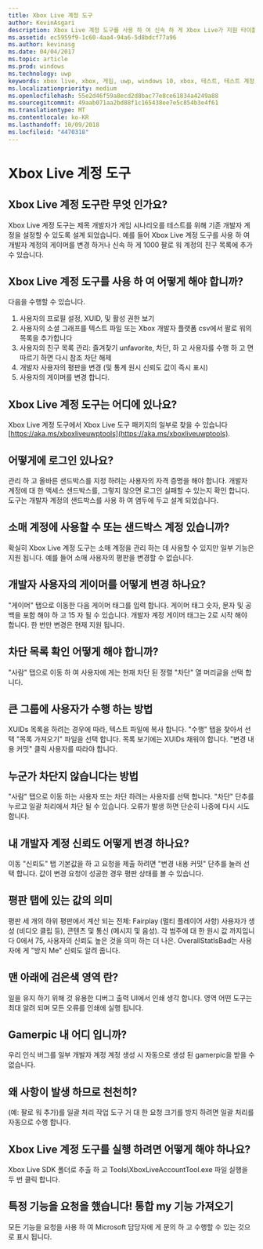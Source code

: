 ```yaml
---
title: Xbox Live 계정 도구
author: KevinAsgari
description: Xbox Live 계정 도구를 사용 하 여 신속 하 게 Xbox Live가 지원 타이틀을 테스트 하기 위한 테스트 계정을 만들 방법을 알아봅니다.
ms.assetid: ec5959f9-1c60-4aa4-94a6-5d8bdcf77a96
ms.author: kevinasg
ms.date: 04/04/2017
ms.topic: article
ms.prod: windows
ms.technology: uwp
keywords: xbox live, xbox, 게임, uwp, windows 10, xbox, 테스트, 테스트 계정
ms.localizationpriority: medium
ms.openlocfilehash: 55e2d46f59a8ecd2d8bac77e8ce61834a4249a88
ms.sourcegitcommit: 49aab071aa2bd88f1c165438ee7e5c854b3e4f61
ms.translationtype: MT
ms.contentlocale: ko-KR
ms.lasthandoff: 10/09/2018
ms.locfileid: "4470318"
---
```

# <a name="xbox-live-account-tool"></a>Xbox Live 계정 도구

## <a name="what-is-xbox-live-account-tool"></a>Xbox Live 계정 도구란 무엇 인가요?
Xbox Live 계정 도구는 제목 개발자가 게임 시나리오를 테스트를 위해 기존 개발자 계정을 설정할 수 있도록 설계 되었습니다. 예를 들어 Xbox Live 계정 도구를 사용 하 여 개발자 계정의 게이머를 변경 하거나 신속 하 게 1000 팔로 워 계정의 친구 목록에 추가 수 있습니다.

## <a name="what-can-i-do-with-xbox-live-account-tool"></a>Xbox Live 계정 도구를 사용 하 여 어떻게 해야 합니까?
다음을 수행할 수 있습니다.
  1. 사용자의 프로필 설정, XUID, 및 활성 권한 보기
  2. 사용자의 소셜 그래프를 텍스트 파일 또는 Xbox 개발자 플랫폼 csv에서 팔로 워의 목록을 추가합니다
  3. 사용자의 친구 목록 관리: 즐겨찾기 unfavorite, 차단, 하 고 사용자를 수행 하 고 면 따르기 하면 다시 참조 차단 해제
  4. 개발자 사용자의 평판을 변경 (및 통계 원시 신뢰도 값이 즉시 표시)
  5. 사용자의 게이머를 변경 합니다.

## <a name="where-can-i-find-xbox-live-account-tool"></a>Xbox Live 계정 도구는 어디에 있나요?
Xbox Live 계정 도구에서 Xbox Live 도구 패키지의 일부로 찾을 수 있습니다 [https://aka.ms/xboxliveuwptools](https://aka.ms/xboxliveuwptools).

## <a name="how-do-i-log-in"></a>어떻게에 로그인 있나요?
관리 하 고 올바른 샌드박스를 지정 하려는 사용자의 자격 증명을 해야 합니다. 개발자 계정에 대 한 액세스 샌드박스를, 그렇지 않으면 로그인 실패할 수 있는지 확인 합니다. 도구는 개발자 계정의 샌드박스를 사용 하 여 염두에 두고 설계 되었습니다.

## <a name="can-i-use-a-retail-account-or-does-it-have-to-be-a-sandboxed-account"></a>소매 계정에 사용할 수 또는 샌드박스 계정 있습니까?
확실히 Xbox Live 계정 도구는 소매 계정을 관리 하는 데 사용할 수 있지만 일부 기능은 지원 됩니다. 예를 들어 소매 사용자의 평판을 변경할 수 없습니다.

## <a name="how-do-i-change-a-dev-users-gamertag"></a>개발자 사용자의 게이머를 어떻게 변경 하나요?
"게이머" 탭으로 이동한 다음 게이머 태그를 입력 합니다. 게이머 태그 숫자, 문자 및 공백을 포함 해야 하 고 15 자 될 수 있습니다. 개발자 계정 게이머 태그는 2로 시작 해야 합니다. 한 번만 변경은 현재 지원 됩니다.

## <a name="how-do-i-see-my-block-list"></a>차단 목록 확인 어떻게 해야 합니까?
"사람" 탭으로 이동 하 여 사용자에 게는 현재 차단 된 정렬 "차단" 열 머리글을 선택 합니다.

## <a name="how-do-i-follow-a-large-group-of-users"></a>큰 그룹에 사용자가 수행 하는 방법
XUIDs 목록을 하려는 경우에 따라, 텍스트 파일에 복사 합니다. "수행" 탭을 찾아서 선택 "목록 가져오기" 파일을 선택 합니다. 목록 보기에는 XUIDs 채워야 합니다. "변경 내용 커밋" 클릭 사용자를 따라야 합니다.

## <a name="how-do-i-block-someone"></a>누군가 차단지 않습니다는 방법
"사람" 탭으로 이동 하는 사용자 또는 차단 하려는 사용자를 선택 합니다. "차단" 단추를 누르고 일괄 처리에서 차단 될 수 있습니다. 오류가 발생 하면 단순히 나중에 다시 시도 합니다.

## <a name="how-do-i-change-my-dev-accounts-repuation"></a>내 개발자 계정 신뢰도 어떻게 변경 하나요?
이동 "신뢰도" 탭 기본값을 하 고 요청을 제출 하려면 "변경 내용 커밋" 단추를 눌러 선택 합니다. 값이 변경 요청이 성공한 경우 평판 상태를 볼 수 있습니다.

## <a name="what-do-the-values-in-the-reputation-tab-mean"></a>평판 탭에 있는 값의 의미
평판 세 개의 하위 평판에서 계산 되는 전체: Fairplay (멀티 플레이어 사항) 사용자가 생성 (비디오 클립 등), 콘텐츠 및 통신 (메시지 및 음성). 각 범주에 대 한 원시 값 까지입니다 0에서 75, 사용자의 신뢰도 높은 것을 의미 하는 더 나은. OverallStatIsBad는 사용자에 게 "방지 Me" 신뢰도 알려 줍니다.

## <a name="whats-the-black-area-at-the-bottom"></a>맨 아래에 검은색 영역 란?
일을 유지 하기 위해 것 유용한 디버그 출력 UI에서 인쇄 생각 합니다. 영역 어떤 도구는 최대 알려 되며 모든 오류를 인쇄에 실행 됩니다.

## <a name="wheres-my-gamerpic"></a>Gamerpic 내 어디 입니까?
우리 인식 버그를 일부 개발자 계정 계정 생성 시 자동으로 생성 된 gamerpic을 받을 수 없습니다.

## <a name="why-are-things-happening-so-slowly"></a>왜 사항이 발생 하므로 천천히?
(예: 팔로 워 추가)를 일괄 처리 작업 도구 거 대 한 요청 크기를 방지 하려면 일괄 처리를 자동으로 수행 합니다.

## <a name="how-do-i-run-xbox-live-account-tool"></a>Xbox Live 계정 도구를 실행 하려면 어떻게 해야 하나요?
Xbox Live SDK 폴더로 추출 하 고 Tools\XboxLiveAccountTool.exe 파일 실행을 두 번 클릭 합니다.

## <a name="i-have-a-feature-request-how-do-i-get-my-feature-incorporated"></a>특정 기능을 요청을 했습니다! 통합 my 기능 가져오기
모든 기능을 요청을 사용 하 여 Microsoft 담당자에 게 문의 하 고 수행할 수 있는 것으로 표시 됩니다.
